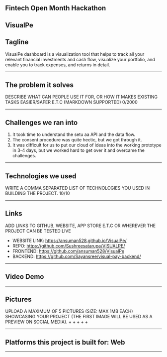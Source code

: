 ## Fintech Open Month Hackathon

## VisualPe

## Tagline
VisualPe dashboard is a visualization tool that helps to track all your relevant financial investments and cash flow, visualize your portfolio, and enable you to track expenses, and returns in detail.

---

## The problem it solves
DESCRIBE WHAT CAN PEOPLE USE IT FOR, OR HOW IT MAKES EXISTING TASKS EASIER/SAFER E.T.C (MARKDOWN SUPPORTED)
0/2000

---

## Challenges we ran into
1) It took time to understand the setu aa API and the data flow.
2) The consent procedure was quite hectic, but we got through it.
3) It was difficult for us to put our cloud of ideas into the working prototype in 3-4 days, but we worked hard to get over it and overcame the challenges.

---

## Technologies we used
WRITE A COMMA SEPARATED LIST OF TECHNOLOGIES YOU USED IN BUILDING THE PROJECT.
10/10

---

## Links
ADD LINKS TO GITHUB, WEBSITE, APP STORE E.T.C OR WHEREVER THE PROJECT CAN BE TESTED LIVE
- WEBSITE LINK: https://ansuman528.github.io/VisualPe/
- REPO: https://github.com/Sushreesatarupa/VISUALPE/
- FRONTEND: https://github.com/ansuman528/VisualPe
- BACKEND: https://github.com/Sayansree/visual-pay-backend/

---

## Video Demo


---

## Pictures
UPLOAD A MAXIMUM OF 5 PICTURES (SIZE: MAX 1MB EACH) SHOWCASING YOUR PROJECT (THE FIRST IMAGE WILL BE USED AS A PREVIEW ON SOCIAL MEDIA).
+
+
+
+
+

---


## Platforms this project is built for: Web

---
